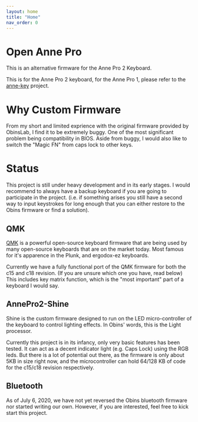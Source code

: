 ```yaml
---
layout: home
title: "Home"
nav_order: 0
---
```


# Open Anne Pro

This is an alternative firmware for the Anne Pro 2 Keyboard.

This is for the Anne Pro 2 keyboard, for the Anne Pro 1, please refer to the
[anne-key](https://github.com/ah-/anne-key) project.

# Why Custom Firmware

From my short and limited exprience with the original firmware provided by ObinsLab,
I find it to be extremely buggy. One of the most significant problem being
compatibility in BIOS. Aside from buggy, I would also like to switch the "Magic FN"
from caps lock to other keys.

# Status

This project is still under heavy development and in its early stages. I would recommend
to always have a backup keyboard if you are going to participate in the project. (i.e. if
something arises you still have a second way to input keystrokes for long enough that you
can either restore to the Obins firmware or find a solution).

## QMK
[QMK](https://qmk.fm/) is a powerful open-source keyboard firmware that are being
used by many open-source keyboards that are on the market today. Most famous for
it's apparence in the Plunk, and ergodox-ez keyboards.

Currently we have a fully functional port of the QMK firmware for both the c15
and c18 revision. (If you are unsure which one you have, read below)
This includes key matrix function, which is the "most important" part of a keyboard
I would say.

## AnnePro2-Shine
Shine is the custom firmware designed to run on the LED micro-controller of the
keyboard to control lighting effects. In Obins' words, this is the Light processor.

Currently this project is in its infancy, only very basic features has been tested.
It can act as a decent indicator light (e.g. Caps Lock) using the RGB leds. But
there is a lot of potential out there, as the firmware is only about 5KB in size
right now, and the microcontroller can hold 64/128 KB of code for the c15/c18
revision respectively.

## Bluetooth
As of July 6, 2020, we have not yet reversed the Obins bluetooth firmware nor
started writing our own. However, if you are interested, feel free to kick start
this project.